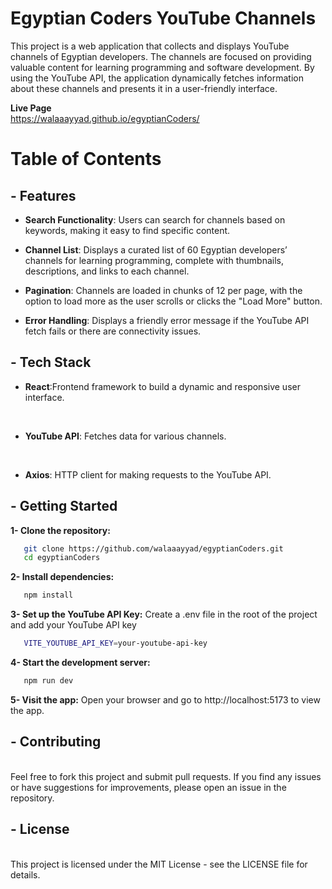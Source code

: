 # Egyptian Coders YouTube Channels
This project is a web application that collects and displays YouTube channels of Egyptian developers. The channels are focused on providing valuable content for learning programming and software development. By using the YouTube API, the application dynamically fetches information about these channels and presents it in a user-friendly interface.

**Live Page**
<br> https://walaaayyad.github.io/egyptianCoders/

# Table of Contents

 ## - Features 
  - **Search Functionality**:
    Users can search for channels based on keywords, making it easy to find specific content.
    <br>
    
  - **Channel List**:
    Displays a curated list of 60 Egyptian developers’ channels for learning programming, complete with thumbnails, descriptions, and links to each 
    channel.
    <br>
    
  - **Pagination**:
    Channels are loaded in chunks of 12 per page, with the option to load more as the user scrolls or clicks the "Load More" button.
    <br>
 
  - **Error Handling**: Displays a friendly error message if the YouTube API fetch fails or there are connectivity issues.



 ## - Tech Stack
   - **React**:Frontend framework to build a dynamic and responsive user interface.
   <br>
   
   - **YouTube API**: Fetches data for various channels.
   <br>
   
   - **Axios**: HTTP client for making requests to the YouTube API.


## - Getting Started
 **1- Clone the repository:**
 ```bash
    git clone https://github.com/walaaayyad/egyptianCoders.git
    cd egyptianCoders
```
 **2- Install dependencies:**
 ```bash
    npm install
```
 **3- Set up the YouTube API Key:**
 Create a .env file in the root of the project and add your YouTube API key

 ```bash
    VITE_YOUTUBE_API_KEY=your-youtube-api-key
```

 **4- Start the development server:**
 ```bash
    npm run dev
```
 **5- Visit the app:**
Open your browser and go to http://localhost:5173 to view the app.

## - Contributing
   <br> Feel free to fork this project and submit pull requests. If you find any issues or have suggestions for improvements, please open an issue in the repository.

## - License
  <br>  This project is licensed under the MIT License - see the LICENSE file for details.
